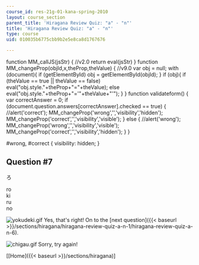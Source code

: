 ```yaml
---
course_id: res-21g-01-kana-spring-2010
layout: course_section
parent_title: 'Hiragana Review Quiz: "a" - "n"'
title: 'Hiragana Review Quiz: "a" - "n"'
type: course
uid: 010035b6775cbb9b2e5e8ca8d1767676

---
```


function MM\_callJS(jsStr) { //v2.0 return eval(jsStr) } function MM\_changeProp(objId,x,theProp,theValue) { //v9.0 var obj = null; with (document){ if (getElementById) obj = getElementById(objId); } if (obj){ if (theValue == true || theValue == false) eval("obj.style."+theProp+"="+theValue); else eval("obj.style."+theProp+"='"+theValue+"'"); } } function validateform() { var correctAnswer = 0; if (document.question.answers\[correctAnswer\].checked == true) { //alert('correct'); MM\_changeProp('wrong','','visibility','hidden'); MM\_changeProp('correct','','visibility','visible'); } else { //alert('wrong'); MM\_changeProp('wrong','','visibility','visible'); MM\_changeProp('correct','','visibility','hidden'); } }

#wrong, #correct { visibility: hidden; }

Question #7
-----------

ろ

 ro  
 ki  
 ru  
 no

![yokudeki.gif](/coursemedia/res-21g-01-kana-spring-2010/3c782ba4957c30e39c95a1f475c6722e_yokudeki.gif) Yes, that's right! On to the [next question]({{< baseurl >}}/sections/hiragana/hiragana-review-quiz-a-n-1/hiragana-review-quiz-a-n-6).

![chigau.gif](/coursemedia/res-21g-01-kana-spring-2010/a359790a330e8b3f0f092e90964a62af_chigau.gif) Sorry, try again!

  
\[[Home]({{< baseurl >}}/sections/hiragana)\]